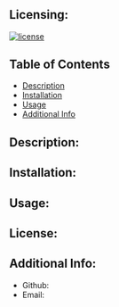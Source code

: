 # 
  ## Licensing:
  [![license](https://img.shields.io/badge/license--blue)](https://shields.io)
  ## Table of Contents 
  - [Description](#description)
  - [Installation](#installation)
  - [Usage](#usage)
  - [Additional Info](#additional-info)
  ## Description:
  
  ## Installation:
  
  ## Usage:
  
  ## License:
  
  ## Additional Info:
  - Github: [](https://github.com/)
  - Email:  